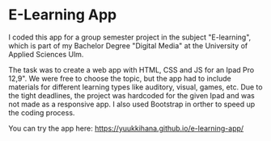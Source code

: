 # E-Learning App

I coded this app for a group semester project in the subject "E-learning", which is part of my Bachelor Degree "Digital Media" at the University of Applied Sciences Ulm.

The task was to create a web app with HTML, CSS and JS for an Ipad Pro 12,9". We were free to choose the topic, but the app had to include materials for different learning types like auditory, visual, games, etc.
Due to the tight deadlines, the project was hardcoded for the given Ipad and was not made as a responsive app. I also used Bootstrap in orther to speed up the coding process.

You can try the app here: https://yuukkihana.github.io/e-learning-app/
